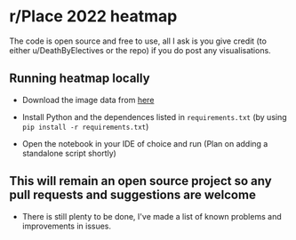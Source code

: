 # r/Place 2022 heatmap

The code is open source and free to use, all I ask is you give credit (to either u/DeathByElectives or the repo) if you do post any visualisations. 

## Running heatmap locally

- Download the image data from [here](https://place.thatguyalex.com/)

- Install Python and the dependences listed in `requirements.txt` (by using `pip install -r requirements.txt`)

- Open the notebook in your IDE of choice and run (Plan on adding a standalone script shortly)


## This will remain an open source project so any pull requests and suggestions are welcome

- There is still plenty to be done, I've made a list of known problems and improvements in issues.  

